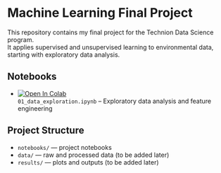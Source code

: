 # Machine Learning Final Project

This repository contains my final project for the Technion Data Science program.  
It applies supervised and unsupervised learning to environmental data, starting with exploratory data analysis.

## Notebooks
- [![Open In Colab](https://colab.research.google.com/assets/colab-badge.svg)](https://colab.research.google.com/github/gideon-szamet/machine-learning-final-project/blob/main/notebooks/01_data_exploration.ipynb)  
  `01_data_exploration.ipynb` – Exploratory data analysis and feature engineering

## Project Structure
- `notebooks/` — project notebooks
- `data/` — raw and processed data (to be added later)
- `results/` — plots and outputs (to be added later)
